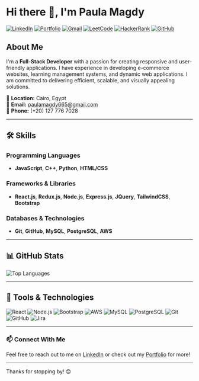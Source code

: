 # Hi there 👋, I'm Paula Magdy

[![LinkedIn](https://img.shields.io/badge/LinkedIn-blue?style=for-the-badge&logo=linkedin)](https://www.linkedin.com/in/paula-magdy/)
[![Portfolio](https://img.shields.io/badge/Portfolio-green?style=for-the-badge&logo=vercel)](https://portfolio-ploz.vercel.app/)
[![Gmail](https://img.shields.io/badge/Gmail-red?style=for-the-badge&logo=gmail)](mailto:paulamagdy665@gmail.com)
[![LeetCode](https://img.shields.io/badge/LeetCode-FFA116?style=for-the-badge&logo=leetcode&logoColor=white)](https://leetcode.com/u/4pAckTIlBP/)
[![HackerRank](https://img.shields.io/badge/HackerRank-2EC866?style=for-the-badge&logo=hackerrank&logoColor=white)](https://www.hackerrank.com/profile/paulamagdy665)
[![GitHub](https://img.shields.io/badge/GitHub-181717?style=for-the-badge&logo=github)](https://github.com/PaulaMagdi0)

## About Me
I'm a **Full-Stack Developer** with a passion for creating responsive and user-friendly applications. I have experience in developing e-commerce websites, learning management systems, and dynamic web applications. I am committed to delivering efficient, scalable, and visually appealing solutions.

📍 **Location:** Cairo, Egypt  
📧 **Email:** paulamagdy665@gmail.com  
📱 **Phone:** (+20) 127 776 7028  

---

## 🛠️ Skills

### Programming Languages
- **JavaScript**, **C++**, **Python**, **HTML/CSS**

### Frameworks & Libraries
- **React.js**, **Redux.js**, **Node.js**, **Express.js**, **JQuery**, **TailwindCSS**, **Bootstrap**

### Databases & Technologies
- **Git**, **GitHub**, **MySQL**, **PostgreSQL**, **AWS**

---

## 📊 GitHub Stats

<!-- ![Paula's GitHub stats](https://github-readme-stats.vercel.app/api?username=PaulaMagdi0&show_icons=true&theme=default) -->
![Top Languages](https://github-readme-stats.vercel.app/api/top-langs/?username=PaulaMagdi0&layout=compact&theme=default)

---

## 🚀 Tools & Technologies
![React](https://img.shields.io/badge/React-61DAFB?style=for-the-badge&logo=react&logoColor=black)
![Node.js](https://img.shields.io/badge/Node.js-339933?style=for-the-badge&logo=node.js&logoColor=white)
![Bootstrap](https://img.shields.io/badge/Bootstrap-7952B3?style=for-the-badge&logo=bootstrap&logoColor=white)
![AWS](https://img.shields.io/badge/AWS-FF9900?style=for-the-badge&logo=amazon-aws&logoColor=white)
![MySQL](https://img.shields.io/badge/MySQL-4479A1?style=for-the-badge&logo=mysql&logoColor=white)
![PostgreSQL](https://img.shields.io/badge/PostgreSQL-336791?style=for-the-badge&logo=postgresql&logoColor=white)
![Git](https://img.shields.io/badge/Git-F05032?style=for-the-badge&logo=git&logoColor=white)
![GitHub](https://img.shields.io/badge/GitHub-181717?style=for-the-badge&logo=github&logoColor=white)
![Jira](https://img.shields.io/badge/Jira-0052CC?style=for-the-badge&logo=jira&logoColor=white)

---

### 📫 Connect With Me
Feel free to reach out to me on [LinkedIn](https://www.linkedin.com/in/paula-magdy/) or check out my [Portfolio](https://portfolio-ploz.vercel.app/) for more!

---

Thanks for stopping by! 😊
